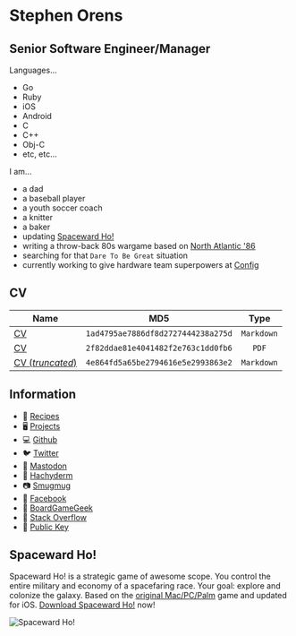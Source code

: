 # Stephen Orens

## Senior Software Engineer/Manager

Languages...
* Go
* Ruby
* iOS
* Android
* C
* C++
* Obj-C
* etc, etc...

I am...
* a dad
* a baseball player
* a youth soccer coach
* a knitter
* a baker
* updating [Spaceward Ho!](http://bit.ly/spaceward_ho_a)
* writing a throw-back 80s wargame based on [North Atlantic '86](https://northatlantic86.com)
* searching for that `Dare To Be Great` situation
* currently working to give hardware team superpowers at [Config](https://config.com)

## CV

|    Name      |             MD5                  |   Type   |
|--------------|:--------------------------------:|:--------:|
|[CV](ORENS.md)|`1ad4795ae7886df8d2727444238a275d`|`Markdown`|
|[CV](ORENS.pdf)|`2f82ddae81e4041482f2e763c1dd0fb6`|`PDF`|
|[CV (<em>truncated</em>)](ORENS_SM.md)|`4e864fd5a65be2794616e5e2993863e2`|`Markdown`|

## Information

* 🍪 [Recipes](https://github.com/sorens/recipes)
* 🖥️ [Projects](https://sorens.github.io/)
* 💻 [Github](https://github.com/sorens)
* 🐦 [Twitter](https://twitter.com/skorens)
* 🐘 <a rel="me" href="https://mastodon.social/@skorens">Mastodon</a>
* 🐘 <a rel="me" href="https://hachyderm.io/@skorens">Hachyderm</a>
* 📷 [Smugmug](https://skorens.smugmug.com)
* 🤮 [Facebook](https://www.facebook.com/skorens)
* 🎲 [BoardGameGeek](https://boardgamegeek.com/collection/user/skorens?own=1&subtype=boardgame&ff=1)
* 👾 [Stack Overflow](https://stackoverflow.com/users/349423/sorens)
* 🔐 [Public Key](KEY.txt)

## Spaceward Ho!

Spaceward Ho! is a strategic game of awesome scope. You control the entire military and economy of a spacefaring race. Your goal: explore and colonize the galaxy. Based on the [original Mac/PC/Palm](https://en.wikipedia.org/wiki/Spaceward_Ho!) game and updated for iOS. [Download Spaceward Ho!](http://bit.ly/spaceward_ho_a) now!

![Spaceward Ho!](https://upload.wikimedia.org/wikipedia/en/2/2c/Spaceward_Ho%21.jpg)

